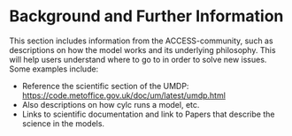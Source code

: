 #  Background and Further Information 
This section includes information from the ACCESS-community, such as descriptions on how the model works and its underlying philosophy. This will help users understand where to go to in order to solve new issues. Some examples include: 

- Reference the scientific section of the UMDP: https://code.metoffice.gov.uk/doc/um/latest/umdp.html 
- Also descriptions on how cylc runs a model, etc. 
- Links to scientific documentation and link to Papers that describe the science in the models. 